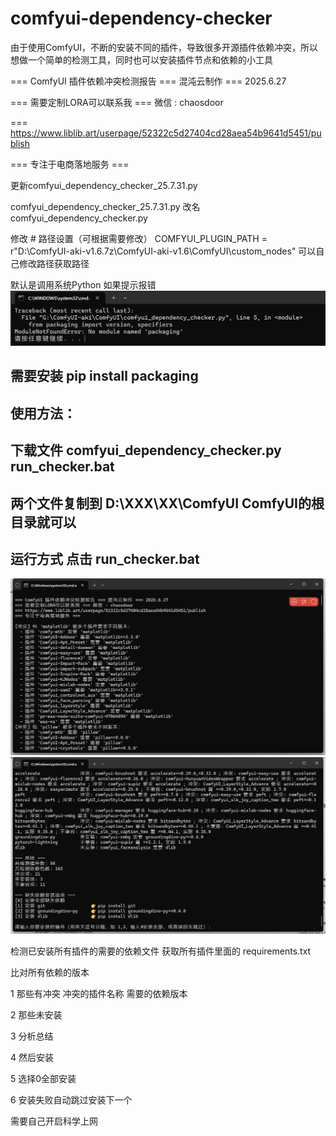 # comfyui-dependency-checker

由于使用ComfyUI，不断的安装不同的插件，导致很多开源插件依赖冲突，所以想做一个简单的检测工具，同时也可以安装插件节点和依赖的小工具

=== ComfyUI 插件依赖冲突检测报告 === 混沌云制作 === 2025.6.27

=== 需要定制LORA可以联系我 === 微信 : chaosdoor

=== https://www.liblib.art/userpage/52322c5d27404cd28aea54b9641d5451/publish

=== 专注于电商落地服务 ===


更新comfyui_dependency_checker_25.7.31.py

comfyui_dependency_checker_25.7.31.py 改名 comfyui_dependency_checker.py 

修改 # 路径设置（可根据需要修改）
COMFYUI_PLUGIN_PATH = r"D:\ComfyUI-aki-v1.6.7z\ComfyUI-aki-v1.6\ComfyUI\custom_nodes"
可以自己修改路径获取路径

默认是调用系统Python
如果提示报错 
![图片描述](https://github.com/chaoscloudcn/comfyui-dependency-checker/blob/main/微信图片_2025-07-31_102411_307.png?raw=true)

需要安装 
pip install packaging
-----------------------------------------------------------------

使用方法：
-----------------------------------------------------------------
下载文件  comfyui_dependency_checker.py  run_checker.bat  
-----------------------------------------------------------------
两个文件复制到  D:\XXX\XX\ComfyUI   ComfyUI的根目录就可以
-----------------------------------------------------------------
运行方式 点击 run_checker.bat  
-----------------------------------------------------------------
![图片描述](https://github.com/chaoscloudcn/comfyui-dependency-checker/blob/main/20250630173445.png?raw=true)
![图片描述](https://github.com/chaoscloudcn/comfyui-dependency-checker/blob/main/20250630175059.png?raw=true)

检测已安装所有插件的需要的依赖文件
获取所有插件里面的 requirements.txt 

比对所有依赖的版本 

1 那些有冲突 冲突的插件名称 需要的依赖版本 

2 那些未安装

3 分析总结

4 然后安装

5 选择0全部安装

6 安装失败自动跳过安装下一个


需要自己开启科学上网




